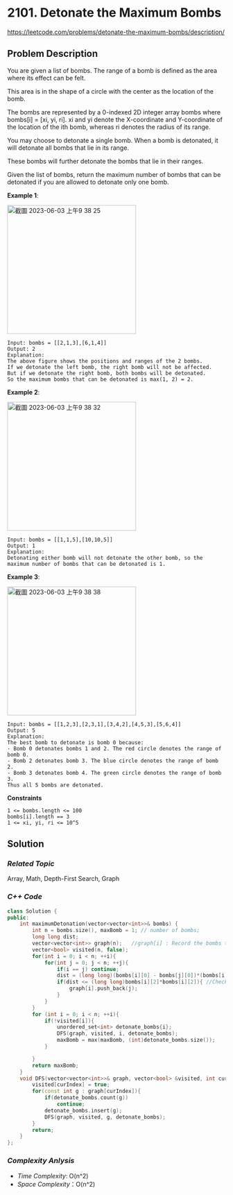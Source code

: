 # 2101. Detonate the Maximum Bombs
https://leetcode.com/problems/detonate-the-maximum-bombs/description/


## Problem Description

You are given a list of bombs. The range of a bomb is defined as the area where its effect can be felt.

This area is in the shape of a circle with the center as the location of the bomb.

The bombs are represented by a 0-indexed 2D integer array bombs where bombs[i] = [xi, yi, ri]. xi and yi denote the X-coordinate and Y-coordinate of the location of the ith bomb, whereas ri denotes the radius of its range.

You may choose to detonate a single bomb. When a bomb is detonated, it will detonate all bombs that lie in its range.

These bombs will further detonate the bombs that lie in their ranges.

Given the list of bombs, return the maximum number of bombs that can be detonated if you are allowed to detonate only one bomb.



**Example 1**:

<img width="297" alt="截圖 2023-06-03 上午9 38 25" src="https://github.com/Eddiecc06/LeetCode/assets/18256877/6e27acfe-57cc-4734-b45b-5f1c2de297ea">

```
Input: bombs = [[2,1,3],[6,1,4]]
Output: 2
Explanation:
The above figure shows the positions and ranges of the 2 bombs.
If we detonate the left bomb, the right bomb will not be affected.
But if we detonate the right bomb, both bombs will be detonated.
So the maximum bombs that can be detonated is max(1, 2) = 2.
```
**Example 2**:

<img width="297" alt="截圖 2023-06-03 上午9 38 32" src="https://github.com/Eddiecc06/LeetCode/assets/18256877/8b1ba17b-8d1f-4e98-82b7-e9b194029771">

```
Input: bombs = [[1,1,5],[10,10,5]]
Output: 1
Explanation:
Detonating either bomb will not detonate the other bomb, so the maximum number of bombs that can be detonated is 1.
```
**Example 3**:

<img width="297" alt="截圖 2023-06-03 上午9 38 38" src="https://github.com/Eddiecc06/LeetCode/assets/18256877/c0822c30-e486-4fc1-9bce-2d0ed020ca22">

```
Input: bombs = [[1,2,3],[2,3,1],[3,4,2],[4,5,3],[5,6,4]]
Output: 5
Explanation:
The best bomb to detonate is bomb 0 because:
- Bomb 0 detonates bombs 1 and 2. The red circle denotes the range of bomb 0.
- Bomb 2 detonates bomb 3. The blue circle denotes the range of bomb 2.
- Bomb 3 detonates bomb 4. The green circle denotes the range of bomb 3.
Thus all 5 bombs are detonated.
```

**Constraints**
```
1 <= bombs.length <= 100
bombs[i].length == 3
1 <= xi, yi, ri <= 10^5
```

## Solution

### _Related Topic_
   Array, Math, Depth-First Search, Graph

### _C++ Code_
```cpp
class Solution {
public:
    int maximumDetonation(vector<vector<int>>& bombs) {
        int n = bombs.size(), maxBomb = 1; // number of bombs;
        long long dist;
        vector<vector<int>> graph(n);   //graph[i] : Record the bombs that can be detonated by bombs[i]
        vector<bool> visited(n, false);
        for(int i = 0; i < n; ++i){
            for(int j = 0; j < n; ++j){
                if(i == j) continue;
                dist = (long long)(bombs[i][0] - bombs[j][0])*(bombs[i][0] - bombs[j][0]) + (long long)(bombs[i][1] - bombs[j][1])*(bombs[i][1] - bombs[j][1]);
                if(dist <= (long long)bombs[i][2]*bombs[i][2]){ //Check if bombs[i] can detonate bombs[j]
                    graph[i].push_back(j);
                }
            }
        }
        for (int i = 0; i < n; ++i){
            if(!visited[i]){
                unordered_set<int> detonate_bombs{i};
                DFS(graph, visited, i, detonate_bombs);
                maxBomb = max(maxBomb, (int)detonate_bombs.size());
            }

        }
        return maxBomb;
    }
    void DFS(vector<vector<int>>& graph, vector<bool> &visited, int curIndex, unordered_set<int> &detonate_bombs){
        visited[curIndex] = true;
        for(const int g : graph[curIndex]){
            if(detonate_bombs.count(g))
                continue;
            detonate_bombs.insert(g);
            DFS(graph, visited, g, detonate_bombs);
        }
        return;
    }
};
```

### _Complexity Anlysis_
- _Time Complexity_: O(n^2)
- _Space Complexity_：O(n^2)
